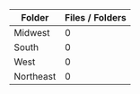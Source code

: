 | Folder    |   Files / Folders |
|-----------|-------------------|
| Midwest   |                 0 |
| South     |                 0 |
| West      |                 0 |
| Northeast |                 0 |